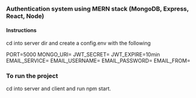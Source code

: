 ### Authentication system using MERN stack (MongoDB, Express, React, Node)

#### Instructions

cd into server dir and create a config.env with the following

PORT=5000
MONGO_URI=
JWT_SECRET=
JWT_EXPIRE=10min
EMAIL_SERVICE=
EMAIL_USERNAME=
EMAIL_PASSWORD=
EMAIL_FROM=

### To run the project

cd into server and client and run npm start.
